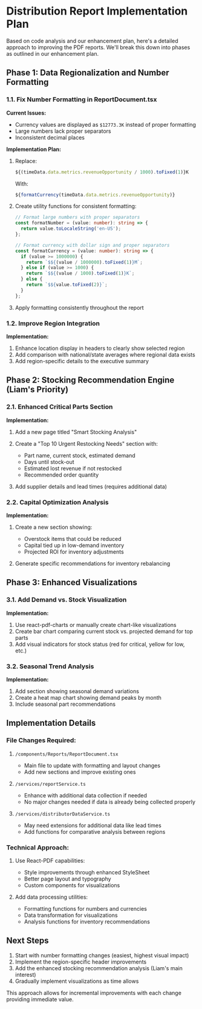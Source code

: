 # Distribution Report Implementation Plan

Based on code analysis and our enhancement plan, here's a detailed approach to improving the PDF reports. We'll break this down into phases as outlined in our enhancement plan.

## Phase 1: Data Regionalization and Number Formatting

### 1.1. Fix Number Formatting in ReportDocument.tsx

**Current Issues:**
- Currency values are displayed as `$12773.3K` instead of proper formatting
- Large numbers lack proper separators
- Inconsistent decimal places

**Implementation Plan:**
1. Replace:
   ```jsx
   ${(timeData.data.metrics.revenueOpportunity / 1000).toFixed(1)}K
   ```
   With:
   ```jsx
   ${formatCurrency(timeData.data.metrics.revenueOpportunity)}
   ```

2. Create utility functions for consistent formatting:
   ```typescript
   // Format large numbers with proper separators
   const formatNumber = (value: number): string => {
     return value.toLocaleString('en-US');
   };

   // Format currency with dollar sign and proper separators
   const formatCurrency = (value: number): string => {
     if (value >= 1000000) {
       return `$${(value / 1000000).toFixed(1)}M`;
     } else if (value >= 1000) {
       return `$${(value / 1000).toFixed(1)}K`;
     } else {
       return `$${value.toFixed(2)}`;
     }
   };
   ```

3. Apply formatting consistently throughout the report

### 1.2. Improve Region Integration

**Implementation:**
1. Enhance location display in headers to clearly show selected region
2. Add comparison with national/state averages where regional data exists
3. Add region-specific details to the executive summary

## Phase 2: Stocking Recommendation Engine (Liam's Priority)

### 2.1. Enhanced Critical Parts Section

**Implementation:**
1. Add a new page titled "Smart Stocking Analysis"
2. Create a "Top 10 Urgent Restocking Needs" section with:
   - Part name, current stock, estimated demand
   - Days until stock-out
   - Estimated lost revenue if not restocked
   - Recommended order quantity

3. Add supplier details and lead times (requires additional data)

### 2.2. Capital Optimization Analysis

**Implementation:**
1. Create a new section showing:
   - Overstock items that could be reduced
   - Capital tied up in low-demand inventory
   - Projected ROI for inventory adjustments

2. Generate specific recommendations for inventory rebalancing

## Phase 3: Enhanced Visualizations

### 3.1. Add Demand vs. Stock Visualization

**Implementation:**
1. Use react-pdf-charts or manually create chart-like visualizations
2. Create bar chart comparing current stock vs. projected demand for top parts
3. Add visual indicators for stock status (red for critical, yellow for low, etc.)

### 3.2. Seasonal Trend Analysis

**Implementation:**
1. Add section showing seasonal demand variations
2. Create a heat map chart showing demand peaks by month
3. Include seasonal part recommendations

## Implementation Details

### File Changes Required:

1. `/components/Reports/ReportDocument.tsx`
   - Main file to update with formatting and layout changes
   - Add new sections and improve existing ones

2. `/services/reportService.ts`
   - Enhance with additional data collection if needed
   - No major changes needed if data is already being collected properly

3. `/services/distributorDataService.ts` 
   - May need extensions for additional data like lead times
   - Add functions for comparative analysis between regions

### Technical Approach:

1. Use React-PDF capabilities:
   - Style improvements through enhanced StyleSheet
   - Better page layout and typography
   - Custom components for visualizations

2. Add data processing utilities:
   - Formatting functions for numbers and currencies
   - Data transformation for visualizations
   - Analysis functions for inventory recommendations

## Next Steps

1. Start with number formatting changes (easiest, highest visual impact)
2. Implement the region-specific header improvements
3. Add the enhanced stocking recommendation analysis (Liam's main interest)
4. Gradually implement visualizations as time allows

This approach allows for incremental improvements with each change providing immediate value. 